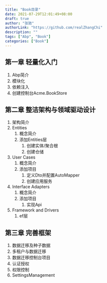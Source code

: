 ```yaml
---
title: "Book目录"
date: 2021-07-29T12:01:49+08:00
draft: true
author: "张驰"
authorLink: "https://github.com/realZhangChi"
description: ""
tags: ["Abp", "Book"]
categories: ["Book"]
---
```


## 第一章 轻量化入门

1. Abp简介
2. 模块化
3. 依赖注入
4. 创建控制台Acme.BookStore

## 第二章 整洁架构与领域驱动设计

1. 架构简介
2. Entities
   1. 概念简介
   2. 添加Entities层
      1. 创建实体/聚合根
      2. 创建仓储
3. User Cases
   1. 概念简介
   2. 添加项目
      1. 定义Dto并配置AutoMapper
      2. 创建应用服务
4. Interface Adapters
   1. 概念简介
   2. 添加项目
      1. 实现Api
5. Framework and Drivers
   1. ef层

## 第三章 完善框架

1. 数据迁移及种子数据
2. 多租户与数据迁移
3. 数据迁移控制台项目
4. 认证授权
5. 权限控制
6. SettingsManagement
